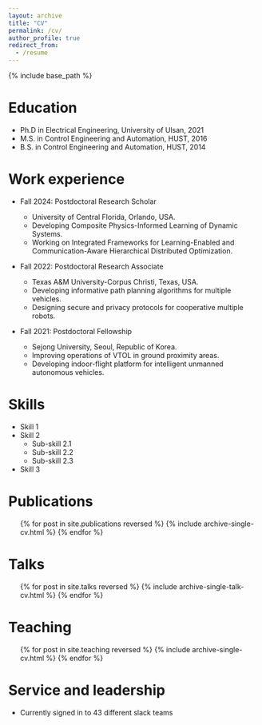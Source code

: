 ```yaml
---
layout: archive
title: "CV"
permalink: /cv/
author_profile: true
redirect_from:
  - /resume
---
```


{% include base_path %}

Education
======
* Ph.D in Electrical Engineering, University of Ulsan, 2021
* M.S. in Control Engineering and Automation, HUST, 2016
* B.S. in Control Engineering and Automation, HUST, 2014

Work experience
======
* Fall 2024: Postdoctoral Research Scholar
  * University of Central Florida, Orlando, USA.
  * Developing Composite Physics-Informed Learning of Dynamic Systems.
  * Working on Integrated Frameworks for Learning-Enabled and Communication-Aware Hierarchical Distributed Optimization.

* Fall 2022: Postdoctoral Research Associate
  * Texas A&M University-Corpus Christi, Texas, USA.
  * Developing informative path planning algorithms for multiple vehicles.
  * Designing secure and privacy protocols for cooperative multiple robots.

* Fall 2021: Postdoctoral Fellowship
  * Sejong University, Seoul, Republic of Korea.
  * Improving operations of VTOL in ground proximity areas.
  * Developing indoor-flight platform for intelligent unmanned autonomous vehicles.

Skills
======
* Skill 1
* Skill 2
  * Sub-skill 2.1
  * Sub-skill 2.2
  * Sub-skill 2.3
* Skill 3

Publications
======
  <ul>{% for post in site.publications reversed %}
    {% include archive-single-cv.html %}
  {% endfor %}</ul>
  
Talks
======
  <ul>{% for post in site.talks reversed %}
    {% include archive-single-talk-cv.html  %}
  {% endfor %}</ul>
  
Teaching
======
  <ul>{% for post in site.teaching reversed %}
    {% include archive-single-cv.html %}
  {% endfor %}</ul>
  
Service and leadership
======
* Currently signed in to 43 different slack teams
